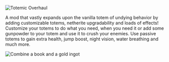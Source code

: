 ![Totemic Overhaul](https://raw.githubusercontent.com/Tacodude7729/totemic-overhaul/main/.github/assets/title.png?token=AGU6FU3BX4ZOG663YHGGXVTAKX42K)

A mod that vastly expands upon the vanilla totem of undying behavior by adding customizable totems, netherite upgradability and loads of effects! Customize your totems to do what you need, when you need it or add some gunpowder to your totem and use it to crush your enemies. Use passive totems to gain extra health, jump boost, night vision, water breathing and much more.  

![Combine a book and a gold ingot](https://raw.githubusercontent.com/Tacodude7729/totemic-overhaul/main/.github/assets/guid_crafting.png?token=AGU6FU4KIHT5BMK5VH5SML3AKZ4NY)

